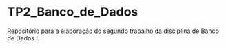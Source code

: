 # TP2_Banco_de_Dados
Repositório para a elaboração do segundo trabalho da disciplina de Banco de Dados I.
